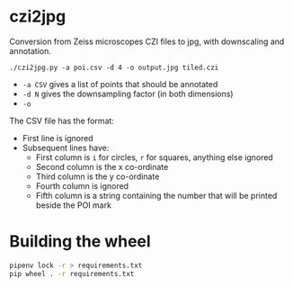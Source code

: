 # czi2jpg

Conversion from Zeiss microscopes CZI files to jpg, with downscaling
and annotation.

```
./czi2jpg.py -a poi.csv -d 4 -o output.jpg tiled.czi
```

* `-a CSV` gives a list of points that should be annotated
* `-d N` gives the downsampling factor (in both dimensions)
* `-o`

The CSV file has the format:

* First line is ignored
* Subsequent lines have:
  * First column is `i` for circles, `r` for squares, anything else ignored
  * Second column is the x co-ordinate
  * Third column is the y co-ordinate
  * Fourth column is ignored
  * Fifth column is a string containing the number that will be printed beside the POI mark

# Building the wheel

```sh
pipenv lock -r > requirements.txt
pip wheel . -r requirements.txt
```
